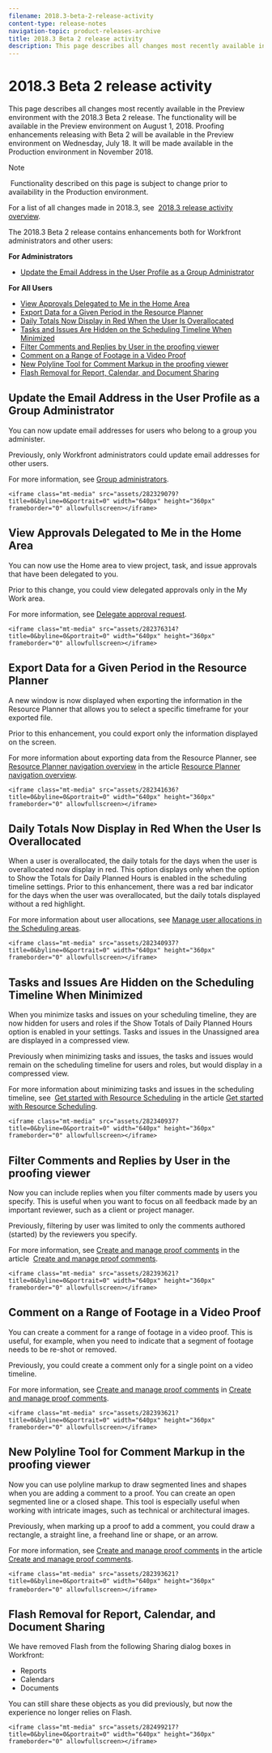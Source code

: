 ```yaml
---
filename: 2018.3-beta-2-release-activity
content-type: release-notes
navigation-topic: product-releases-archive
title: 2018.3 Beta 2 release activity
description: This page describes all changes most recently available in the Preview environment with the 2018.3 Beta 2 release. The functionality will be available in the Preview environment on August 1, 2018. Proofing enhancements releasing with Beta 2 will be available in the Preview environment on Wednesday, July 18. It will be made available in the Production environment in November 2018.
---
```


# 2018.3 Beta 2 release activity

This page describes all changes most recently available in the Preview environment with the 2018.3 Beta 2 release.&nbsp;The functionality will be available in the Preview environment on August 1, 2018.&nbsp;Proofing enhancements releasing with Beta 2 will be available in the Preview environment on Wednesday, July 18. It will be made available in&nbsp;the Production environment in November 2018.

>[!NOTE]
>
>&nbsp;Functionality described on this page is subject to change prior to availability in the Production environment.

For a list of all changes made in 2018.3, see&nbsp; [2018.3 release activity overview](../../../../product-announcements/product-releases/quarterly-release-archive/2018.3-release-activity/2018.3-release-activity-overview.md).

The 2018.3 Beta 2 release contains&nbsp;enhancements both for Workfront administrators and other users:

**For Administrators**

* [Update the Email Address in the User Profile as a Group Administrator](#update-user-email-addresses-as-a-group-administrator)

**For All Users**

* [View Approvals Delegated to Me in the Home Area](#view-approvals-delegated-to-me-in-the-home-area) 
* [Export Data for a Given Period in the Resource Planner](#export-data-for-a-given-period-in-the-resource-planner) 
* [Daily Totals Now Display in Red When the User Is Overallocated](#daily-totals-now-display-in-red-when-the-user-is-overallocated) 
* [Tasks and Issues Are Hidden on the Scheduling Timeline When Minimized](#tasks-and-issues-are-hidden-on-the-scheduling-timeline-when-minimized) 
* [Filter Comments and Replies by User in the proofing viewer](#filter-comments-and-replies-by-user-in-the-proofing-viewer) 
* [Comment on a Range of Footage in a Video Proof](#comment-on-a-range-of-footage-in-a-video-proof) 
* [New Polyline Tool for Comment Markup in the proofing viewer](#new-polyline-tool-for-comment-markup-in-the-proofing-viewer) 
* [Flash Removal for Report, Calendar, and Document Sharing](#flash-removal-for-report-calendar-and-document-sharing)

## Update the Email Address in the User Profile as a Group Administrator

You can now update email addresses for users who belong to a group you administer.&nbsp;

Previously, only Workfront administrators could update email addresses for other users.&nbsp;

For more information, see [Group administrators](../../../../administration-and-setup/manage-groups/group-roles/group-administrators.md).

```<iframe class="mt-media" src="assets/282329079?title=0&byline=0&portrait=0" width="640px" height="360px" frameborder="0" allowfullscreen></iframe>```

## View Approvals Delegated to Me in the Home Area

You can now use the Home area to view project, task, and issue approvals that have been delegated to you.

Prior to this change, you could view delegated approvals only in the My Work area.

For more information, see [Delegate approval request](../../../../review-and-approve-work/manage-approvals/delegate-approval-requests.md).

```<iframe class="mt-media" src="assets/282376314?title=0&byline=0&portrait=0" width="640px" height="360px" frameborder="0" allowfullscreen></iframe>```

## Export Data for a Given Period in the Resource Planner

A new window is now displayed when exporting the information in the Resource Planner that allows you to select a specific timeframe for your exported file.

Prior to this enhancement, you could export only the information displayed on the screen.

For more information about exporting data from the Resource Planner, see [Resource Planner navigation overview](../../../../resource-mgmt/resource-planning/resource-planner-navigation.md)&nbsp;in the article [Resource Planner navigation overview](../../../../resource-mgmt/resource-planning/resource-planner-navigation.md).

```<iframe class="mt-media" src="assets/282341636?title=0&byline=0&portrait=0" width="640px" height="360px" frameborder="0" allowfullscreen></iframe>```

## Daily Totals Now Display in Red When the User Is Overallocated

When a user is overallocated, the daily totals for the days when the user is overallocated now display in red.&nbsp;This option displays only when the option to Show the Totals for Daily Planned Hours is enabled in the scheduling timeline settings. Prior to this enhancement, there was a red bar indicator for the days when the user was overallocated, but the daily totals displayed without a red highlight.

For more information about user allocations, see [Manage user allocations in the Scheduling areas](../../../../resource-mgmt/resource-scheduling/manage-allocations-scheduling-areas.md).

```<iframe class="mt-media" src="assets/282340937?title=0&byline=0&portrait=0" width="640px" height="360px" frameborder="0" allowfullscreen></iframe>```

## Tasks and Issues Are Hidden on the Scheduling Timeline When Minimized

When you minimize tasks and issues on your scheduling timeline, they are now hidden for users and roles if the Show Totals of Daily Planned Hours option is enabled in your settings. Tasks and issues in the Unassigned area are displayed in a compressed view.

Previously when minimizing tasks and issues, the tasks and issues would remain on the scheduling timeline for users and roles, but would display in a compressed view.

For more information about minimizing tasks and issues in the scheduling timeline, see&nbsp; [Get started with Resource Scheduling](../../../../resource-mgmt/resource-scheduling/get-started-resource-scheduling.md)&nbsp;in the article [Get started with Resource Scheduling](../../../../resource-mgmt/resource-scheduling/get-started-resource-scheduling.md).

```<iframe class="mt-media" src="assets/282340937?title=0&byline=0&portrait=0" width="640px" height="360px" frameborder="0" allowfullscreen></iframe>```

## Filter Comments and Replies by User in the proofing viewer

Now you can include replies when you filter comments made by users you specify. This is useful when you want to focus on all feedback made by an important reviewer, such as a client or project manager.

Previously, filtering by user was limited to only the comments authored (started) by the reviewers you specify.

For more information, see [Create and manage proof comments](../../../../review-and-approve-work/proofing/reviewing-proofs-within-workfront/create-manage-proof-comments.md) in the article&nbsp; [Create and manage proof comments](../../../../review-and-approve-work/proofing/reviewing-proofs-within-workfront/create-manage-proof-comments.md).

```<iframe class="mt-media" src="assets/282393621?title=0&byline=0&portrait=0" width="640px" height="360px" frameborder="0" allowfullscreen></iframe>```

## Comment on a Range of Footage in a Video Proof

You can create a comment for a range of footage in a video proof. This is useful, for example, when you need to indicate that a segment of footage needs to be re-shot or removed.

Previously, you could create a comment only for a single point on a video timeline.

For more information, see [Create and manage proof comments](../../../../review-and-approve-work/proofing/reviewing-proofs-within-workfront/create-manage-proof-comments.md) in [Create and manage proof comments](../../../../review-and-approve-work/proofing/reviewing-proofs-within-workfront/create-manage-proof-comments.md).

```<iframe class="mt-media" src="assets/282393621?title=0&byline=0&portrait=0" width="640px" height="360px" frameborder="0" allowfullscreen></iframe>```

## New Polyline Tool for Comment Markup in the proofing viewer

Now you can use polyline markup to draw segmented lines and shapes when you are adding a comment to a proof. You can create an open segmented line or a closed shape. This tool is especially useful when working with intricate images, such as technical or architectural images.

Previously, when marking up a proof to add a comment, you could draw a rectangle, a straight line, a freehand line or shape, or an arrow.

For more information, see [Create and manage proof comments](../../../../review-and-approve-work/proofing/reviewing-proofs-within-workfront/create-manage-proof-comments.md) in the article [Create and manage proof comments](../../../../review-and-approve-work/proofing/reviewing-proofs-within-workfront/create-manage-proof-comments.md).

```<iframe class="mt-media" src="assets/282393621?title=0&byline=0&portrait=0" width="640px" height="360px" frameborder="0" allowfullscreen></iframe>```&nbsp;

## Flash Removal for Report, Calendar, and Document Sharing

We have removed Flash from the following Sharing dialog boxes in Workfront:

* Reports
* Calendars
* Documents

You can still share these objects as you did previously, but now the experience no longer relies on&nbsp;Flash.

```<iframe class="mt-media" src="assets/282499217?title=0&byline=0&portrait=0" width="640px" height="360px" frameborder="0" allowfullscreen></iframe>``` 
